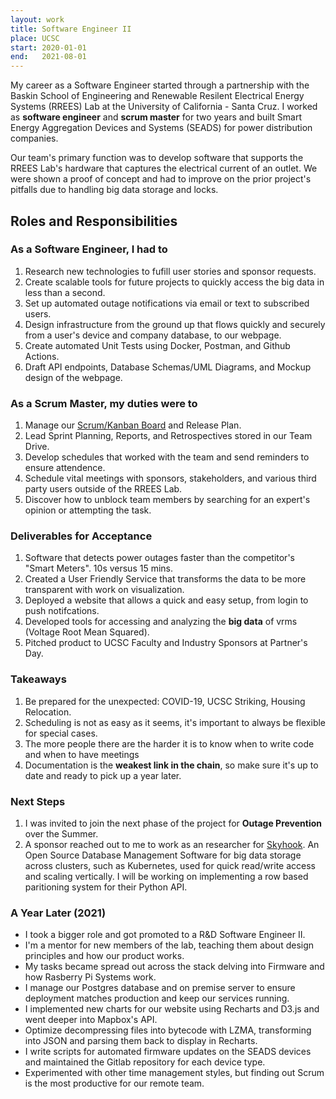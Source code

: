 ```yaml
---
layout: work
title: Software Engineer II
place: UCSC
start: 2020-01-01
end:   2021-08-01
---
```


My career as a Software Engineer started through a partnership with the Baskin School of Engineering and Renewable Resilent Electrical Energy Systems (RREES) Lab at the University of California - Santa Cruz. I worked as **software engineer** and **scrum master** for two years and built Smart Energy Aggregation Devices and Systems (SEADS) for power distribution companies.

Our team's primary function was to develop software that supports the RREES Lab's hardware that captures the electrical current of an outlet. We were shown a proof of concept and had to improve on the prior project's pitfalls due to handling big data storage and locks.

## Roles and Responsibilities

### As a Software Engineer, I had to

1. Research new technologies to fufill user stories and sponsor requests.
2. Create scalable tools for future projects to quickly access the big data in less than a second.
3. Set up automated outage notifications via email or text to subscribed users. 
4. Design infrastructure from the ground up that flows quickly and securely from a user's device and company database, to our webpage.
5. Create automated Unit Tests using Docker, Postman, and Github Actions.
6. Draft API endpoints, Database Schemas/UML Diagrams, and Mockup design of the webpage.

### As a Scrum Master, my duties were to  

1. Manage our [Scrum/Kanban Board](https://trello.com/b/sJTVVtNc/rrees) and Release Plan.
2. Lead Sprint Planning, Reports, and Retrospectives stored in our Team Drive.
3. Develop schedules that worked with the team and send reminders to ensure attendence.
4. Schedule vital meetings with sponsors, stakeholders, and various third party users outside of the RREES Lab.
5. Discover how to unblock team members by searching for an expert's opinion or attempting the task.

### Deliverables for Acceptance

1. Software that detects power outages faster than the competitor's "Smart Meters". 10s versus 15 mins.
2. Created a User Friendly Service that transforms the data to be more transparent with work on visualization.
3. Deployed a website that allows a quick and easy setup, from login to push notifcations.
4. Developed tools for accessing and analyzing the **big data** of vrms (Voltage Root Mean Squared).
5. Pitched product to UCSC Faculty and Industry Sponsors at Partner's Day.

### Takeaways

1. Be prepared for the unexpected: COVID-19, UCSC Striking, Housing Relocation.
2. Scheduling is not as easy as it seems, it's important to always be flexible for special cases.
3. The more people there are the harder it is to know when to write code and when to have meetings 
4. Documentation is the __weakest link in the chain__, so make sure it's up to date and ready to pick up a year later.

### Next Steps

1. I was invited to join the next phase of the project for __Outage Prevention__ over the Summer.
2. A sponsor reached out to me to work as an researcher for [Skyhook](https://www.skyhookdm.com/).
An Open Source Database Management Software for big data storage across clusters, such as Kubernetes, used for quick read/write access and scaling vertically. I will be working on implementing a row based paritioning system for their Python API.

### A Year Later (2021)

- I took a bigger role and got promoted to a R&D Software Engineer II.
- I'm a mentor for new members of the lab, teaching them about design principles and how our product works. 
- My tasks became spread out across the stack delving into Firmware and how Rasberry Pi Systems work.
- I manage our Postgres database and on premise server to ensure deployment matches production and keep our services running.
- I implemented new charts for our website using Recharts and D3.js and went deeper into Mapbox's API.
- Optimize decompressing files into bytecode with LZMA, transforming into JSON and parsing them back to display in Recharts.
- I write scripts for automated firmware updates on the SEADS devices and maintained the Gitlab repository for each device type.
- Experimented with other time management styles, but finding out Scrum is the most productive for our remote team.
